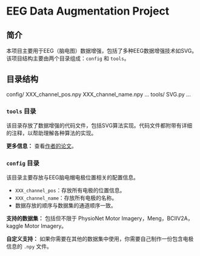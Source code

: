 # EEG Data Augmentation Project

## 简介

本项目主要用于EEG（脑电图）数据增强，包括了多种EEG数据增强技术如SVG。该项目结构主要由两个目录组成：`config` 和 `tools`。
## 目录结构
config/
XXX_channel_pos.npy
XXX_channel_name.npy
...
tools/
SVG.py
...
### `tools` 目录
该目录存放了数据增强的代码文件，包括SVG算法实现。代码文件都附带有详细的注释，以帮助理解各种算法的实现。

**更多信息：** 查看[作者的论文](https://ieeexplore.ieee.org/abstract/document/10248038)。

### `config` 目录

该目录主要存放与EEG脑电帽电极位置相关的配置信息。

- `XXX_channel_pos`：存放所有电极的位置信息。
- `XXX_channel_name`：存放所有电极的名称。
- 数据存放的顺序与数据集的通道顺序一致。

**支持的数据集：** 包括但不限于 PhysioNet Motor Imagery，Meng，BCIIV2A，kaggle Motor Imagery。

**自定义支持：** 如果你需要在其他的数据集中使用，你需要自己制作一份包含电极信息的 `.npy` 文件。



